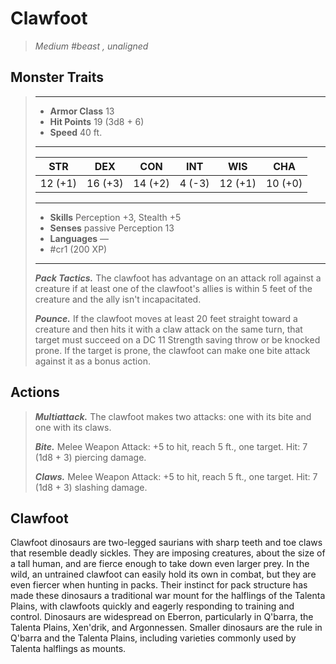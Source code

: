 # Clawfoot
>*Medium #beast , unaligned*
## Monster Traits
>___
>- **Armor Class** 13
>- **Hit Points** 19 (3d8 + 6)
>- **Speed** 40 ft.
>___
>|STR|DEX|CON|INT|WIS|CHA|
>|:---:|:---:|:---:|:---:|:---:|:---:|
>|12 (+1)|16 (+3)|14 (+2)|4 (-3)|12 (+1)|10 (+0)|
>___
>- **Skills** Perception +3, Stealth +5
>- **Senses** passive Perception 13
>- **Languages** —
>- #cr1 (200 XP)
>___
>***Pack Tactics.*** The clawfoot has advantage on an attack roll against a creature if at least one of the clawfoot's allies is within 5 feet of the creature and the ally isn't incapacitated.  
>
>***Pounce.*** If the clawfoot moves at least 20 feet straight toward a creature and then hits it with a claw attack on the same turn, that target must succeed on a DC 11 Strength saving throw or be knocked prone. If the target is prone, the clawfoot can make one bite attack against it as a bonus action.  
>
## Actions
>***Multiattack.*** The clawfoot makes two attacks: one with its bite and one with its claws.  
>
>***Bite.*** Melee Weapon Attack: +5 to hit, reach 5 ft., one target. Hit: 7 (1d8 + 3) piercing damage.  
>
>***Claws.*** Melee Weapon Attack: +5 to hit, reach 5 ft., one target. Hit: 7 (1d8 + 3) slashing damage.
## Clawfoot
Clawfoot dinosaurs are two-legged saurians with sharp teeth and toe claws that resemble deadly sickles. They are imposing creatures, about the size of a tall human, and are fierce enough to take down even larger prey.
In the wild, an untrained clawfoot can easily hold its own in combat, but they are even fiercer when hunting in packs. Their instinct for pack structure has made these dinosaurs a traditional war mount for the halflings of the Talenta Plains, with clawfoots quickly and eagerly responding to training and control.
Dinosaurs are widespread on Eberron, particularly in Q'barra, the Talenta Plains, Xen'drik, and Argonnessen. Smaller dinosaurs are the rule in Q'barra and the Talenta Plains, including varieties commonly used by Talenta halflings as mounts.